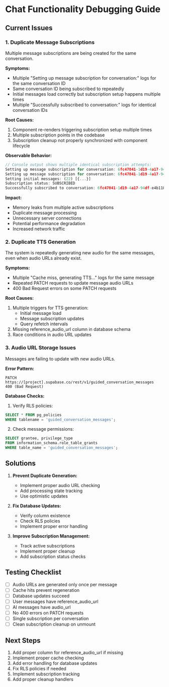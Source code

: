 # Chat Functionality Debugging Guide

## Current Issues

### 1. Duplicate Message Subscriptions
Multiple message subscriptions are being created for the same conversation.

**Symptoms:**
- Multiple "Setting up message subscription for conversation:" logs for the same conversation ID
- Same conversation ID being subscribed to repeatedly
- Initial messages load correctly but subscription setup happens multiple times
- Multiple "Successfully subscribed to conversation:" logs for identical conversation IDs

**Root Causes:**
1. Component re-renders triggering subscription setup multiple times
2. Multiple subscription points in the codebase
3. Subscription cleanup not properly synchronized with component lifecycle

**Observable Behavior:**
```typescript
// Console output shows multiple identical subscription attempts:
Setting up message subscription for conversation: 6fc47841-1d19-4a17-94df-e4b118e1b806
Setting up message subscription for conversation: 6fc47841-1d19-4a17-94df-e4b118e1b806
Setting initial messages: (22) [{...}]
Subscription status: SUBSCRIBED
Successfully subscribed to conversation: 6fc47841-1d19-4a17-94df-e4b118e1b806
```

**Impact:**
- Memory leaks from multiple active subscriptions
- Duplicate message processing
- Unnecessary server connections
- Potential performance degradation
- Increased network traffic

### 2. Duplicate TTS Generation
The system is repeatedly generating new audio for the same messages, even when audio URLs already exist.

**Symptoms:**
- Multiple "Cache miss, generating TTS..." logs for the same message
- Repeated PATCH requests to update message audio URLs
- 400 Bad Request errors on some PATCH requests

**Root Causes:**
1. Multiple triggers for TTS generation:
   - Initial message load
   - Message subscription updates
   - Query refetch intervals
2. Missing reference_audio_url column in database schema
3. Race conditions in audio URL updates

### 3. Audio URL Storage Issues
Messages are failing to update with new audio URLs.

**Error Pattern:**
```
PATCH https://[project].supabase.co/rest/v1/guided_conversation_messages 
400 (Bad Request)
```

**Database Checks:**
1. Verify RLS policies:
```sql
SELECT * FROM pg_policies 
WHERE tablename = 'guided_conversation_messages';
```

2. Check message permissions:
```sql
SELECT grantee, privilege_type 
FROM information_schema.role_table_grants 
WHERE table_name = 'guided_conversation_messages';
```

## Solutions

1. **Prevent Duplicate Generation:**
   - Implement proper audio URL checking
   - Add processing state tracking
   - Use optimistic updates

2. **Fix Database Updates:**
   - Verify column existence
   - Check RLS policies
   - Implement proper error handling

3. **Improve Subscription Management:**
   - Track active subscriptions
   - Implement proper cleanup
   - Add subscription status checks

## Testing Checklist

- [ ] Audio URLs are generated only once per message
- [ ] Cache hits prevent regeneration
- [ ] Database updates succeed
- [ ] User messages have reference_audio_url
- [ ] AI messages have audio_url
- [ ] No 400 errors on PATCH requests
- [ ] Single subscription per conversation
- [ ] Clean subscription cleanup on unmount

## Next Steps

1. Add proper column for reference_audio_url if missing
2. Implement proper cache checking
3. Add error handling for database updates
4. Fix RLS policies if needed
5. Implement subscription tracking
6. Add proper cleanup handlers

